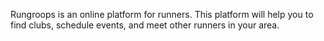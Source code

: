 Rungroops is an online platform for runners. This platform will help you to find clubs, schedule events, and meet other runners in your area.
